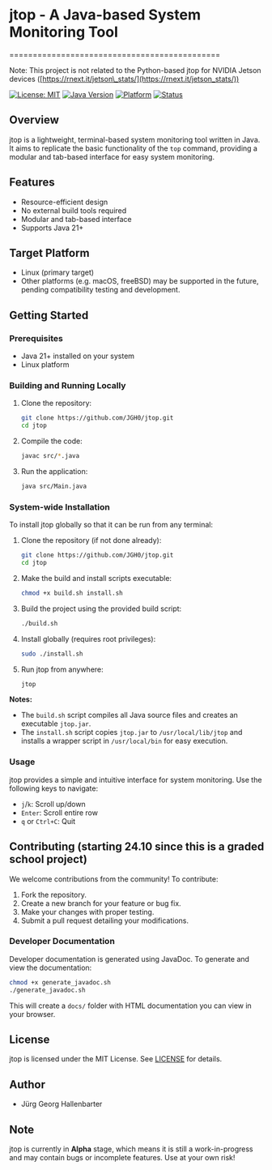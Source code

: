 # jtop - A Java-based System Monitoring Tool

\=============================================

Note: This project is not related to the Python-based jtop for NVIDIA Jetson devices ([https://rnext.it/jetson\_stats/](https://rnext.it/jetson_stats/))

[![License: MIT](https://img.shields.io/badge/License-MIT-blue.svg)](https://opensource.org/licenses/MIT)
[![Java Version](https://img.shields.io/badge/Java-21%2B-orange.svg)](https://www.java.com/en/)
[![Platform](https://img.shields.io/badge/Platform-Linux-brightgreen.svg)](https://www.linux.org/)
[![Status](https://img.shields.io/badge/Status-Alpha-red.svg)](https://en.wikipedia.org/wiki/Software_release_life_cycle#Alpha)

## Overview

jtop is a lightweight, terminal-based system monitoring tool written in Java. It aims to replicate the basic functionality of the `top` command, providing a modular and tab-based interface for easy system monitoring.

## Features

* Resource-efficient design
* No external build tools required
* Modular and tab-based interface
* Supports Java 21+

## Target Platform

* Linux (primary target)
* Other platforms (e.g. macOS, freeBSD) may be supported in the future, pending compatibility testing and development.

## Getting Started

### Prerequisites

* Java 21+ installed on your system
* Linux platform

### Building and Running Locally

1. Clone the repository:

   ```bash
   git clone https://github.com/JGH0/jtop.git
   cd jtop
   ```

2. Compile the code:

   ```bash
   javac src/*.java
   ```

3. Run the application:

   ```bash
   java src/Main.java
   ```

### System-wide Installation

To install jtop globally so that it can be run from any terminal:

1. Clone the repository (if not done already):

   ```bash
   git clone https://github.com/JGH0/jtop.git
   cd jtop
   ```

2. Make the build and install scripts executable:

   ```bash
   chmod +x build.sh install.sh
   ```

3. Build the project using the provided build script:

   ```bash
   ./build.sh
   ```

4. Install globally (requires root privileges):

   ```bash
   sudo ./install.sh
   ```

5. Run jtop from anywhere:

   ```bash
   jtop
   ```

**Notes:**

* The `build.sh` script compiles all Java source files and creates an executable `jtop.jar`.
* The `install.sh` script copies `jtop.jar` to `/usr/local/lib/jtop` and installs a wrapper script in `/usr/local/bin` for easy execution.

### Usage

jtop provides a simple and intuitive interface for system monitoring. Use the following keys to navigate:

* `j`/`k`: Scroll up/down
* `Enter`: Scroll entire row
* `q` or `Ctrl+C`: Quit

## Contributing (starting 24.10 since this is a graded school project)

We welcome contributions from the community! To contribute:

1. Fork the repository.
2. Create a new branch for your feature or bug fix.
3. Make your changes with proper testing.
4. Submit a pull request detailing your modifications.

### Developer Documentation

Developer documentation is generated using JavaDoc. To generate and view the documentation:

```bash
chmod +x generate_javadoc.sh
./generate_javadoc.sh
```

This will create a `docs/` folder with HTML documentation you can view in your browser.

## License

jtop is licensed under the MIT License. See [LICENSE](LICENSE) for details.

## Author

* Jürg Georg Hallenbarter

## Note

jtop is currently in **Alpha** stage, which means it is still a work-in-progress and may contain bugs or incomplete features. Use at your own risk!

